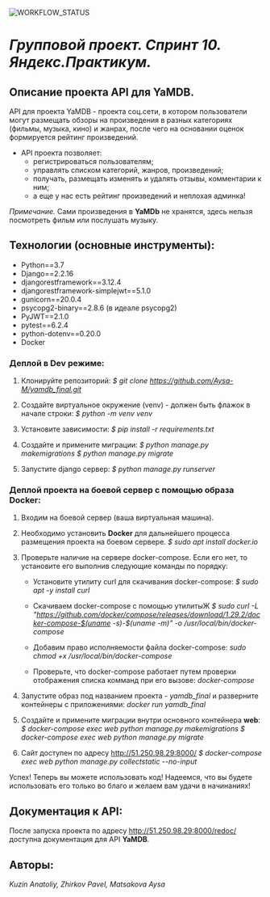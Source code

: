 ![WORKFLOW_STATUS](https://github.com/Aysa-M/yamdb_final/actions/workflows/yamdb_workflow.yml/badge.svg)

# ***Групповой проект. Спринт 10. Яндекс.Практикум.***
## **Описание проекта API для YaMDB.**
API для проекта YaMDB - проекта соц.сети, в котором пользователи могут размещать обзоры на произведения в разных категориях (фильмы, музыка, кино) и жанрах, после чего на основании оценок формируется рейтинг произведений. 
- API проекта позволяет: 
    - регистрироваться пользователям;
    - управлять списком категорий, жанров, произведений;
    - получать, размещать изменять и удалять отзывы, комментарии к ним;
    - а еще у нас есть рейтинг произведений и неплохая админка!

*Примечание.* Сами произведения в **YaMDb** не хранятся, здесь нельзя посмотреть фильм или послушать музыку.

## **Технологии (основные инструменты):**
- Python==3.7
- Django==2.2.16
- djangorestframework==3.12.4
- djangorestframework-simplejwt==5.1.0
- gunicorn==20.0.4
- psycopg2-binary==2.8.6 (в идеале psycopg2)
- PyJWT==2.1.0
- pytest==6.2.4
- python-dotenv==0.20.0
- Docker

### Деплой в Dev режиме:
1. Клонируйте репозиторий:
    *$ git clone https://github.com/Aysa-M/yamdb_final.git*
 
2. Создайте виртуальное окружение (venv) - должен быть флажок в начале строки:
    *$ python -m venv venv*
 
3. Установите зависимости:
    *$ pip install -r requirements.txt*

4. Создайте и примените миграции:
    *$ python manage.py makemigrations*
    *$ python manage.py migrate*

5. Запустите django сервер:
    *$ python manage.py runserver*

### Деплой проекта на боевой сервер с помощью образа Docker:
1. Входим на боевой сервер (ваша виртуальная машина).

2. Необходимо установить **Docker** для дальнейшего процесса размещения проекта на боевом сервере. 
    *$ sudo apt install docker.io*

3. Проверьте наличие на сервере docker-compose. Если его нет, то установите его выполнив следующие команды по порядку:
   
    - Установите утилиту curl для скачивания docker-compose:
    *$ sudo apt -y install curl*
  
    - Скачиваем docker-compose с помощью утилитыЖ
    *$ sudo curl -L "https://github.com/docker/compose/releases/download/1.29.2/docker-compose-$(uname -s)-$(uname -m)" -o /usr/local/bin/docker-compose*

    - Добавим право исполняемости файла docker-compose:
    *sudo chmod +x /usr/local/bin/docker-compose*

    - Проверьте, что docker-compose работает путем проверки отображения списка комманд при его вызове:
    *docker-compose*

4. Запустите образ под названием проекта - *yamdb_final* и разверните контейнеры с приложениями:
    *docker run yamdb_final*

5. Создайте и примените миграции внутри основного контейнера **web**:
    *$ docker-compose exec web python manage.py makemigrations*
    *$ docker-compose exec web python manage.py migrate*

6. Сайт доступен по адресу http://51.250.98.29:8000/
    *$ docker-compose exec web python manage.py collectstatic --no-input*

Успех! Теперь вы можете использовать код! Надеемся, что вы будете использовать его только во благо и желаем вам удачи в начинаниях!

## **Документация к API:**
После запуска проекта 
по адресу http://51.250.98.29:8000/redoc/ доступна документация для API **YaMDB**.

## **Авторы:**
*Kuzin Anatoliy, Zhirkov Pavel, Matsakova Aysa*